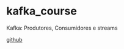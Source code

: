 # kafka_course
Kafka: Produtores, Consumidores e streams

[github](https://github.com/alura-cursos/kafka-introducao-e-microservicos)


